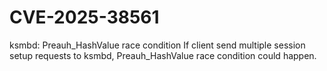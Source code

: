 # CVE-2025-38561
 ksmbd: Preauh_HashValue race condition If client send multiple session setup requests to ksmbd, Preauh_HashValue race condition could happen.
